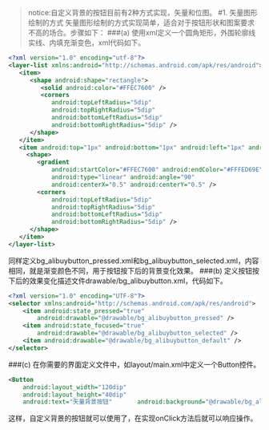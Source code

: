 > notice:自定义背景的按钮目前有2种方式实现，矢量和位图。
#1. 矢量图形绘制的方式
矢量图形绘制的方式实现简单，适合对于按钮形状和图案要求不高的场合。步骤如下：
###(a) 使用xml定义一个圆角矩形，外围轮廓线实线、内填充渐变色，xml代码如下。
```xml
<?xml version="1.0" encoding="utf-8"?>  
<layer-list xmlns:android="http://schemas.android.com/apk/res/android">  
   <item>  
      <shape android:shape="rectangle">   
         <solid android:color="#FFEC7600" />  
         <corners  
            android:topLeftRadius="5dip"  
            android:topRightRadius="5dip"  
            android:bottomLeftRadius="5dip"  
            android:bottomRightRadius="5dip" />  
      </shape>  
   </item>  
   <item android:top="1px" android:bottom="1px" android:left="1px" android:right="1px">  
     <shape>  
        <gradient   
            android:startColor="#FFEC7600" android:endColor="#FFFED69E"   
            android:type="linear" android:angle="90"  
            android:centerX="0.5" android:centerY="0.5" />  
        <corners  
            android:topLeftRadius="5dip"  
            android:topRightRadius="5dip"  
            android:bottomLeftRadius="5dip"  
            android:bottomRightRadius="5dip" />  
      </shape>  
   </item>    
</layer-list>  
```
同样定义bg_alibuybutton_pressed.xml和bg_alibuybutton_selected.xml，内容相同，就是渐变颜色不同，用于按钮按下后的背景变化效果。
###(b) 定义按钮按下后的效果变化描述文件drawable/bg_alibuybutton.xml，代码如下。
```xml
<?xml version="1.0" encoding="UTF-8"?>  
<selector xmlns:android="http://schemas.android.com/apk/res/android">  
    <item android:state_pressed="true"  
        android:drawable="@drawable/bg_alibuybutton_pressed" />  
    <item android:state_focused="true"  
        android:drawable="@drawable/bg_alibuybutton_selected" />  
    <item android:drawable="@drawable/bg_alibuybutton_default" />  
</selector>  
```
###(c) 在你需要的界面定义文件中，如layout/main.xml中定义一个Button控件。
```xml
<Button  
    android:layout_width="120dip"  
    android:layout_height="40dip"  
    android:text="矢量背景按钮"       android:background="@drawable/bg_alibuybutton" />  
```
这样，自定义背景的按钮就可以使用了，在实现onClick方法后就可以响应操作。
 
 
 

 
 
 